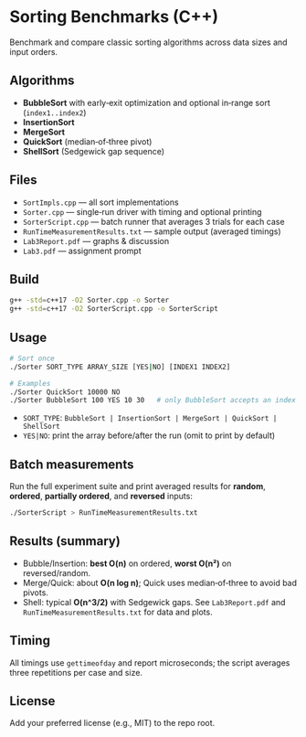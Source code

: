 # Sorting Benchmarks (C++)

Benchmark and compare classic sorting algorithms across data sizes and input orders.

## Algorithms
- **BubbleSort** with early‑exit optimization and optional in‑range sort (`index1..index2`)
- **InsertionSort**
- **MergeSort**
- **QuickSort** (median‑of‑three pivot)
- **ShellSort** (Sedgewick gap sequence)

## Files
- `SortImpls.cpp` — all sort implementations
- `Sorter.cpp` — single‑run driver with timing and optional printing
- `SorterScript.cpp` — batch runner that averages 3 trials for each case
- `RunTimeMeasurementResults.txt` — sample output (averaged timings)
- `Lab3Report.pdf` — graphs & discussion
- `Lab3.pdf` — assignment prompt

## Build
```bash
g++ -std=c++17 -O2 Sorter.cpp -o Sorter
g++ -std=c++17 -O2 SorterScript.cpp -o SorterScript
```

## Usage
```bash
# Sort once
./Sorter SORT_TYPE ARRAY_SIZE [YES|NO] [INDEX1 INDEX2]

# Examples
./Sorter QuickSort 10000 NO
./Sorter BubbleSort 100 YES 10 30   # only BubbleSort accepts an index range
```

- `SORT_TYPE`: `BubbleSort | InsertionSort | MergeSort | QuickSort | ShellSort`
- `YES|NO`: print the array before/after the run (omit to print by default)

## Batch measurements
Run the full experiment suite and print averaged results for **random**, **ordered**, **partially ordered**, and **reversed** inputs:
```bash
./SorterScript > RunTimeMeasurementResults.txt
```

## Results (summary)
- Bubble/Insertion: **best O(n)** on ordered, **worst O(n²)** on reversed/random.
- Merge/Quick: about **O(n log n)**; Quick uses median‑of‑three to avoid bad pivots.
- Shell: typical **O(n^3/2)** with Sedgewick gaps.
See `Lab3Report.pdf` and `RunTimeMeasurementResults.txt` for data and plots.

## Timing
All timings use `gettimeofday` and report microseconds; the script averages three repetitions per case and size.

## License
Add your preferred license (e.g., MIT) to the repo root.
